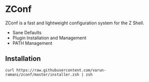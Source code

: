 # ZConf

ZConf is a fast and lightweight configuration system for the Z Shell.
* Sane Defaults
* Plugin Installation and Management
* PATH Management

## Installation
`curl https://raw.githubusercontent.com/varun-ramani/zconf/master/installer.zsh | zsh`